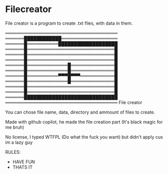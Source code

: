 # Filecreator
File creator is a program to create .txt files, with data in them.

════════════════════════════════════
══════████████████══════════════════
══════█══════════███████████████████
══════█════════════════════════════█
══════█════════════════════════════█
══════█════════════════════════════█
══════█═════════════█══════════════█
══════█═════════════█══════════════█
══════█══════════▀▀▀█▀▀▀═══════════█
══════█═════════════█══════════════█
══════█════════════════════════════█
══════█════════════════════════════█
══════██████████████████████████████
════════════════════════════════════
File creator

You can chose file name, data, directory and ammount of files to create.

Made with github copilot, he made the file creation part (It's black magic for me bruh)

No license, I typed WTFPL (Do what the fuck you want) but didn't apply cus im a lazy guy

RULES:
- HAVE FUN
- THATS IT
